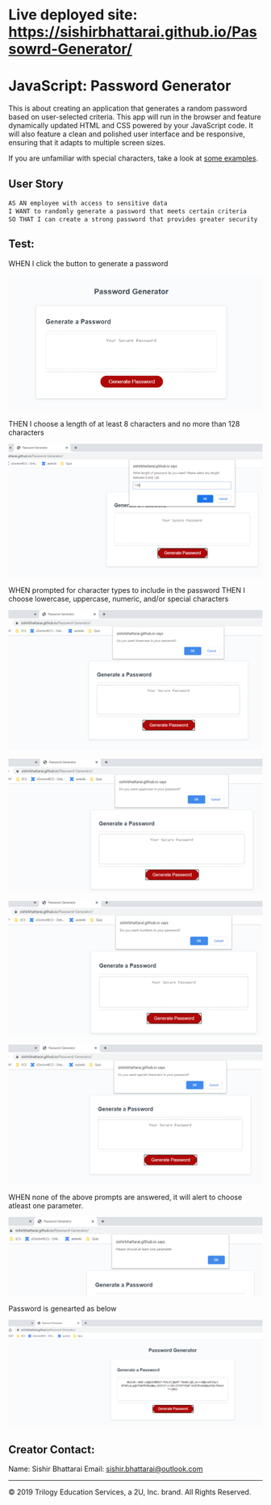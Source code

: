 # Live deployed site: https://sishirbhattarai.github.io/Passowrd-Generator/

# JavaScript: Password Generator

This is about creating an application that generates a random password based on user-selected criteria. This app will run in the browser and feature dynamically updated HTML and CSS powered by your JavaScript code. It will also feature a clean and polished user interface and be responsive, ensuring that it adapts to multiple screen sizes.

If you are unfamiliar with special characters, take a look at [some examples](https://www.owasp.org/index.php/Password_special_characters).

## User Story

```
AS AN employee with access to sensitive data
I WANT to randomly generate a password that meets certain criteria
SO THAT I can create a strong password that provides greater security
```

## Test:

WHEN I click the button to generate a password

![](./img/Capture.png)


THEN I choose a length of at least 8 characters and no more than 128 characters

![](./img/Capture2.PNG)

WHEN prompted for character types to include in the password
THEN I choose lowercase, uppercase, numeric, and/or special characters

![](./img/Capture5.PNG)

![](./img/Capture6.PNG)

![](./img/Capture7.PNG)

![](./img/Capture8.PNG)

WHEN none of the above prompts are answered, it will alert to choose atleast one parameter.

![](./img/Capture10.PNG)

Password is genearted as below

![](./img/Capture4.PNG)


## Creator Contact:

Name: Sishir Bhattarai
Email: sishir.bhattarai@outlook.com

- - -
© 2019 Trilogy Education Services, a 2U, Inc. brand. All Rights Reserved.
